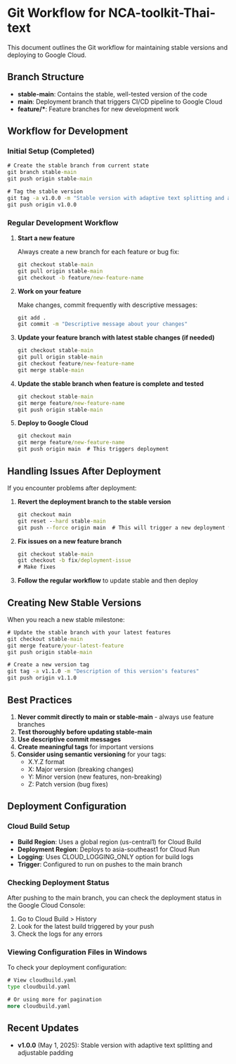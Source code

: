 # Git Workflow for NCA-toolkit-Thai-text

This document outlines the Git workflow for maintaining stable versions and deploying to Google Cloud.

## Branch Structure

- **stable-main**: Contains the stable, well-tested version of the code
- **main**: Deployment branch that triggers CI/CD pipeline to Google Cloud
- **feature/\***: Feature branches for new development work

## Workflow for Development

### Initial Setup (Completed)

```cmd
# Create the stable branch from current state
git branch stable-main
git push origin stable-main

# Tag the stable version
git tag -a v1.0.0 -m "Stable version with adaptive text splitting and adjustable padding"
git push origin v1.0.0
```

### Regular Development Workflow

1. **Start a new feature**

   Always create a new branch for each feature or bug fix:

   ```cmd
   git checkout stable-main
   git pull origin stable-main
   git checkout -b feature/new-feature-name
   ```

2. **Work on your feature**

   Make changes, commit frequently with descriptive messages:

   ```cmd
   git add .
   git commit -m "Descriptive message about your changes"
   ```

3. **Update your feature branch with latest stable changes (if needed)**

   ```cmd
   git checkout stable-main
   git pull origin stable-main
   git checkout feature/new-feature-name
   git merge stable-main
   ```

4. **Update the stable branch when feature is complete and tested**

   ```cmd
   git checkout stable-main
   git merge feature/new-feature-name
   git push origin stable-main
   ```

5. **Deploy to Google Cloud**

   ```cmd
   git checkout main
   git merge feature/new-feature-name
   git push origin main  # This triggers deployment
   ```

## Handling Issues After Deployment

If you encounter problems after deployment:

1. **Revert the deployment branch to the stable version**

   ```cmd
   git checkout main
   git reset --hard stable-main
   git push --force origin main  # This will trigger a new deployment with the stable code
   ```

2. **Fix issues on a new feature branch**

   ```cmd
   git checkout stable-main
   git checkout -b fix/deployment-issue
   # Make fixes
   ```

3. **Follow the regular workflow** to update stable and then deploy

## Creating New Stable Versions

When you reach a new stable milestone:

```cmd
# Update the stable branch with your latest features
git checkout stable-main
git merge feature/your-latest-feature
git push origin stable-main

# Create a new version tag
git tag -a v1.1.0 -m "Description of this version's features"
git push origin v1.1.0
```

## Best Practices

1. **Never commit directly to main or stable-main** - always use feature branches
2. **Test thoroughly before updating stable-main**
3. **Use descriptive commit messages**
4. **Create meaningful tags** for important versions
5. **Consider using semantic versioning** for your tags:
   - X.Y.Z format
   - X: Major version (breaking changes)
   - Y: Minor version (new features, non-breaking)
   - Z: Patch version (bug fixes)

## Deployment Configuration

### Cloud Build Setup

- **Build Region**: Uses a global region (us-central1) for Cloud Build
- **Deployment Region**: Deploys to asia-southeast1 for Cloud Run
- **Logging**: Uses CLOUD_LOGGING_ONLY option for build logs
- **Trigger**: Configured to run on pushes to the main branch

### Checking Deployment Status

After pushing to the main branch, you can check the deployment status in the Google Cloud Console:

1. Go to Cloud Build > History
2. Look for the latest build triggered by your push
3. Check the logs for any errors

### Viewing Configuration Files in Windows

To check your deployment configuration:

```cmd
# View cloudbuild.yaml
type cloudbuild.yaml

# Or using more for pagination
more cloudbuild.yaml
```

## Recent Updates

- **v1.0.0** (May 1, 2025): Stable version with adaptive text splitting and adjustable padding

